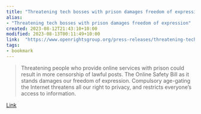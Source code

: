 ```yaml
---
title: "Threatening tech bosses with prison damages freedom of expression"
alias:
- "Threatening tech bosses with prison damages freedom of expression"
created: 2023-08-12T21:43:10+10:00
modified: 2023-08-13T00:11:49+10:00
link:  "https://www.openrightsgroup.org/press-releases/threatening-tech-bosses-with-prison-damages-freedom-of-expression/"
tags:
- bookmark
---
```


> Threatening people who provide online services with prison could result in more censorship of lawful posts. The Online Safety Bill as it stands damages our freedom of expression. Compulsory age-gating the Internet threatens all our right to privacy, and restricts everyone’s access to information.

[Link](https://www.openrightsgroup.org/press-releases/threatening-tech-bosses-with-prison-damages-freedom-of-expression/)
